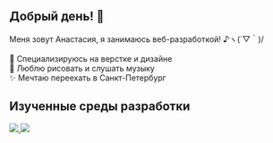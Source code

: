 <h2> Добрый день! 👋 </h2>
Меня зовут Анастасия, я занимаюсь веб-разработкой! ♪ヽ(´▽｀)/<br><br>
👻 Специализируюсь на верстке и дизайне<br>
🌿 Люблю рисовать и слушать музыку<br>
✨️ Мечтаю переехать в Санкт-Петербург<br>
<h2>Изученные среды разработки</h2> 
<a href="https://github.com/badges/shields"><img src="https://img.shields.io/badge/-Visual Studio Code-grey?logo=visualstudiocode"</a> <a href="https://github.com/badges/shields"><img src="https://img.shields.io/badge/-Figma-grey?logo=figma"</a>

